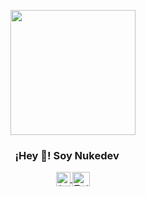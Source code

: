 <p align="center">
    <img align="center" width="200" src="https://github.com/Nukeddev/Nukeddev/assets/109694252/776140b3-047f-416e-94c0-5b6d5f11d509" />
    <h3 align="center" width="25" >¡Hey 👋! Soy Nukedev <img align="center" width="15" src="https://video-public.canva.com/VAFAiMSzymo/v/20b689ac5a.gif" /> </h3> 
</p>

<p align="center">
    <span style="width: 8px;"> </span>
  <a href="https://instagram.com/midu.dev" target="blank">
    <img align="center" src="https://upload.wikimedia.org/wikipedia/commons/e/e7/Instagram_logo_2016.svg" alt="Instagram de Nukedev" height="23px" width="23px" />
  </a>
  <span style="width: 8px;"> </span>
  <a href="https://twitter.com/midudev" target="blank">
    <img align="center" src="https://upload.wikimedia.org/wikipedia/commons/thumb/6/6f/Logo_of_Twitter.svg/2491px-Logo_of_Twitter.svg.png" alt="Twitter de Nukedev" height="23px" width="28px" />
  </a>
</p>
</p>
